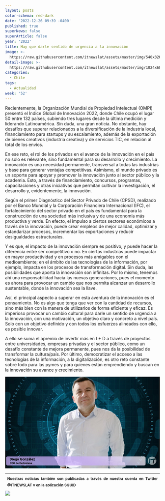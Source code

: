 ```yaml
---
layout: posts
color-schema: red-dark
date: '2022-12-26 09:39 -0400'
published: true
superNews: false
superArticle: false
year: '2022'
title: Hay que darle sentido de urgencia a la innovación
image: >-
  https://raw.githubusercontent.com/itnewslat/assets/master/img/540x320/Diego-Gonzalez-p.jpg
detail-image: >-
  https://raw.githubusercontent.com/itnewslat/assets/master/img/1024x680/Diego-Gonzalez-g.jpg
categories:
  - Chile
tags:
  - Actualidad
week: '52'
---
```

Recientemente, la Organización Mundial de Propiedad Intelectual (OMPI) presentó el Índice Global de Innovación 2022, donde Chile ocupó el lugar 50 entre 132 países, subiendo tres lugares desde la última medición y liderando Latinoamérica. Sin duda, una gran noticia. No obstante, hay desafíos que superar relacionados a la diversificación de la industria local, financiamiento para startups y su escalamiento, además de la exportación de bienes creativos (industria creativa) y de servicios TIC, en relación al total de los envíos.

En ese reto, el rol de los privados en el avance de la innovación en el país no solo es relevante, sino fundamental para su desarrollo y crecimiento. La innovación es una necesidad permanente, transversal a todas las industrias y base para generar ventajas competitivas. Asimismo, el mundo privado es un soporte para apoyar y promover la innovación junto al sector público y la academia. Esto, a través de financiamiento, concursos, programas, capacitaciones y otras iniciativas que permitan cultivar la investigación, el desarrollo y, evidentemente, la innovación.

Según el primer Diagnóstico del Sector Privado de Chile (CPSD), realizado por el Banco Mundial y la Corporación Financiera Internacional (IFC), el fortalecimiento del sector privado en el país es fundamental para la construcción de una sociedad más inclusiva y de una economía más productiva y verde. En efecto, el impulso a ciertos sectores económicos a través de la innovación, puede crear empleos de mejor calidad, optimizar y estandarizar procesos, incrementar las exportaciones y reducir desigualdades estructurales.

Y es que, el impacto de la innovación siempre es positivo, y puede hacer la diferencia entre ser competitivo o no. En ciertas industrias puede impactar en mayor productividad y en procesos más amigables con el medioambiente; en el ámbito de las tecnologías de la información, por ejemplo, impacta en los procesos de transformación digital. Sin duda, las posibilidades que aporta la innovación son infinitas. Por lo mismo, tenemos ahí una responsabilidad hacia las nuevas generaciones, pues el momento es ahora para provocar un cambio que nos permita alcanzar un desarrollo sustentable, donde la innovación sea la llave.

Así, el principal aspecto a superar en esta aventura de la innovación es el pensamiento. No es algo que tenga que ver con la cantidad de recursos, sino más bien con la manera de utilizarlos de forma eficiente y eficaz. Es imperioso provocar un cambio cultural para darle un sentido de urgencia a la innovación, con una motivación, un objetivo claro y concreto a nivel país. Solo con un objetivo definido y con todos los esfuerzos alineados con ello, es posible innovar.

A ello se suma el apremio de invertir más en I + D a través de proyectos entre universidades, empresas privadas y el sector público, como un desafío constante de mejora permanente, pues nos da la posibilidad de transformar la cultura/país. Por último, democratizar el acceso a las tecnologías de la información, a la digitalización, es otro reto constante sobre todo para las pymes y para quienes están emprendiendo y buscan en la innovación su avance y crecimiento.

![](https://raw.githubusercontent.com/itnewslat/assets/master/img/540x320/Diego-Gonzalez-p.jpg)

<table style="height: 42px;" width="569">
<tbody>
<tr>
<td style="text-align: justify;"><sub><strong>Nuestras noticias también son publicadas a través de nuestra cuenta en Twitter <a href="https://twitter.com/itnewslat?lang=es">@ITNEWSLAT</a> y en la aplicación <a href="https://squidapp.co/en/">SQUID</a></strong></sub></td>
</tr>
</tbody>
</table>

<img src="https://tracker.metricool.com/c3po.jpg?hash=56f88a41e39ab42c063cc51676587a04"/>